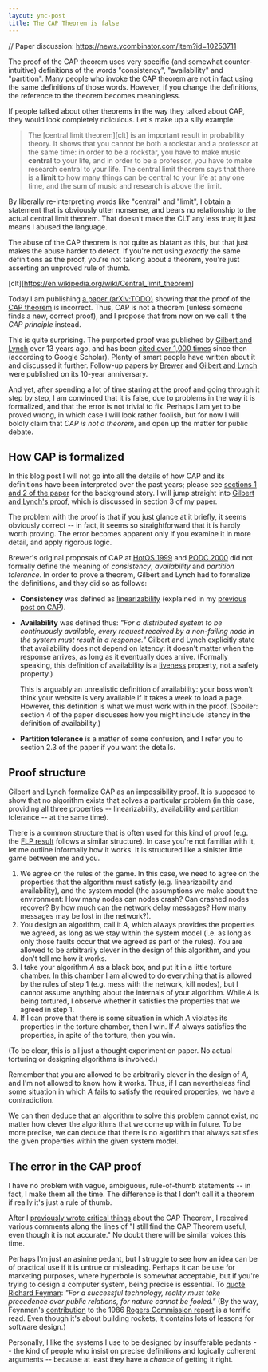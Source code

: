 ```yaml
---
layout: ync-post
title: The CAP Theorem is false
---
```


// Paper discussion: https://news.ycombinator.com/item?id=10253711

The proof of the CAP theorem uses very specific (and somewhat counter-intuitive) definitions of the
words "consistency", "availability" and "partition". Many people who invoke the CAP theorem are not
in fact using the same definitions of those words. However, if you change the definitions, the
reference to the theorem becomes meaningless.

If people talked about other theorems in the way they talked about CAP, they would look completely
ridiculous. Let's make up a silly example:

> The [central limit theorem][clt] is an important result in probability theory. It shows that you
> cannot be both a rockstar and a professor at the same time: in order to be a rockstar, you have to
> make music **central** to your life, and in order to be a professor, you have to make research
> central to your life. The central limit theorem says that there is a **limit** to how many things
> can be central to your life at any one time, and the sum of music and research is above the limit.

By liberally re-interpreting words like "central" and "limit", I obtain a statement that is
obviously utter nonsense, and bears no relationship to the actual central limit theorem. That
doesn't make the CLT any less true; it just means I abused the language.

The abuse of the CAP theorem is not quite as blatant as this, but that just makes the abuse harder
to detect. If you're not using *exactly* the same definitions as the proof, you're not talking about
a theorem, you're just asserting an unproved rule of thumb.

[clt][https://en.wikipedia.org/wiki/Central_limit_theorem]


Today I am publishing [a paper (arXiv:TODO)][paper] showing that the proof of the [CAP
theorem][wikipedia] is incorrect. Thus, CAP is not a theorem (unless someone finds a new, correct
proof), and I propose that from now on we call it the *CAP principle* instead.

This is quite surprising. The purported proof was published by [Gilbert and Lynch][gilbert-proof]
over 13 years ago, and has been [cited over 1,000 times][citations] since then (according to Google
Scholar). Plenty of smart people have written about it and discussed it further. Follow-up papers
by [Brewer][brewer2012] and [Gilbert and Lynch][gilbert2012] were published on its 10-year
anniversary.

And yet, after spending a lot of time staring at the proof and going through it step by step, I am
convinced that it is false, due to problems in the way it is formalized, and that the error is not
trivial to fix. Perhaps I am yet to be proved wrong, in which case I will look rather foolish, but
for now I will boldly claim that *CAP is not a theorem*, and open up the matter for public debate.


How CAP is formalized
---------------------

In this blog post I will not go into all the details of how CAP and its definitions have been
interpreted over the past years; please see [sections 1 and 2 of the paper][paper] for the
background story. I will jump straight into [Gilbert and Lynch's proof][gilbert-proof], which is
discussed in section 3 of my paper.

The problem with the proof is that if you just glance at it briefly, it seems obviously correct --
in fact, it seems so straightforward that it is hardly worth proving. The error becomes apparent
only if you examine it in more detail, and apply rigorous logic.

Brewer's original proposals of CAP at [HotOS 1999][brewer-hotos] and [PODC 2000][brewer-podc] did
not formally define the meaning of *consistency*, *availability* and *partition tolerance*. In order
to prove a theorem, Gilbert and Lynch had to formalize the definitions, and they did so as follows:

* **Consistency** was defined as [linearizability][] (explained in my [previous post on
  CAP][stop-cp-ap]).

* **Availability** was defined thus: *"For a distributed system to be continuously available, every
  request received by a non-failing node in the system must result in a response."* Gilbert and
  Lynch explicitly state that availability does not depend on latency: it doesn't matter when the
  response arrives, as long as it eventually does arrive. (Formally speaking, this definition of
  availability is a [liveness][] property, not a safety property.)

  This is arguably an unrealistic definition of availability: your boss won't think your website is
  very available if it takes a week to load a page. However, this definition is what we must work
  with in the proof. (Spoiler: section 4 of the paper discusses how you might include latency in the
  definition of availability.)

* **Partition tolerance** is a matter of some confusion, and I refer you to section 2.3 of the paper
  if you want the details.


Proof structure
---------------

Gilbert and Lynch formalize CAP as an impossibility proof. It is supposed to show that no algorithm
exists that solves a particular problem (in this case, providing all three properties --
linearizability, availability and partition tolerance -- at the same time).

There is a common structure that is often used for this kind of proof (e.g. the [FLP result][flp]
follows a similar structure). In case you're not familiar with it, let me outline informally how it
works. It is structured like a sinister little game between me and you.

1. We agree on the rules of the game. In this case, we need to agree on the properties that the
   algorithm must satisfy (e.g. linearizability and availability), and the system model (the
   assumptions we make about the environment: How many nodes can nodes crash? Can crashed nodes
   recover? By how much can the network delay messages? How many messages may be lost in the
   network?).
2. You design an algorithm, call it *A*, which always provides the properties we agreed, as long as
   we stay within the system model (i.e. as long as only those faults occur that we agreed as part
   of the rules). You are allowed to be arbitrarily clever in the design of this algorithm, and you
   don't tell me how it works.
3. I take your algorithm *A* as a black box, and put it in a little torture chamber. In this chamber
   I am allowed to do everything that is allowed by the rules of step 1 (e.g. mess with the network,
   kill nodes), but I cannot assume anything about the internals of your algorithm. While *A* is
   being tortured, I observe whether it satisfies the properties that we agreed in step 1.
4. If I can prove that there is some situation in which *A* violates its properties in the torture
   chamber, then I win. If *A* always satisfies the properties, in spite of the torture, then you
   win.

(To be clear, this is all just a thought experiment on paper. No actual torturing or designing
algorithms is involved.)

Remember that you are allowed to be arbitrarily clever in the design of *A*, and I'm not allowed to
know how it works. Thus, if I can nevertheless find some situation in which *A* fails to satisfy the
required properties, we have a contradiction.

We can then deduce that an algorithm to solve this problem cannot exist, no matter how clever the
algorithms that we come up with in future. To be more precise, we can deduce that there is no
algorithm that always satisfies the given properties within the given system model.


The error in the CAP proof
--------------------------



I have no problem with vague, ambiguous, rule-of-thumb statements -- in fact, I make them all the
time. The difference is that I don't call it a theorem if really it's just a rule of thumb.


After I [previously wrote critical things][stop-cp-ap] about the CAP Theorem, I received various
comments along the lines of "I still find the CAP Theorem useful, even though it is not accurate."
No doubt there will be similar voices this time.

Perhaps I'm just an asinine pedant, but I struggle to see how an idea can be of practical use if it
is untrue or misleading. Perhaps it can be use for marketing purposes, where hyperbole is somewhat
acceptable, but if you're trying to design a computer system, being precise is essential. To [quote
Richard Feyman][feynman]: *"For a successful technology, reality must take precedence over public
relations, for nature cannot be fooled."* (By the way, Feynman's [contribution][feynman] to the 1986
[Rogers Commission report][rogers] is a terrific read. Even though it's about building rockets, it
contains lots of lessons for software design.)

Personally, I like the systems I use to be designed by insufferable pedants -- the kind of people
who insist on precise definitions and logically coherent arguments -- because at least they have
a *chance* of getting it right.

[paper]: http://arxiv.org/TODO
[wikipedia]: https://en.wikipedia.org/wiki/CAP_theorem
[brewer-hotos]: https://cs.uwaterloo.ca/~brecht/servers/readings-new2/harvest-yield.pdf
[brewer-podc]: http://www.cs.berkeley.edu/~brewer/cs262b-2004/PODC-keynote.pdf
[gilbert-proof]: http://webpages.cs.luc.edu/~pld/353/gilbert_lynch_brewer_proof.pdf
[gilbert2012]: http://groups.csail.mit.edu/tds/papers/Gilbert/Brewer2.pdf
[brewer2012]: http://cs609.cs.ua.edu/CAP12.pdf
[citations]: https://scholar.google.com/scholar?cites=17914402714677808535&as_sdt=2005&sciodt=0,5&hl=en
[linearizability]: http://www.bailis.org/blog/linearizability-versus-serializability/
[stop-cp-ap]: /2015/05/11/please-stop-calling-databases-cp-or-ap.html
[liveness]: https://www.cs.cornell.edu/fbs/publications/DefLiveness.pdf
[flp]: http://macs.citadel.edu/rudolphg/csci604/ImpossibilityofConsensus.pdf

[feynman]: http://science.ksc.nasa.gov/shuttle/missions/51-l/docs/rogers-commission/Appendix-F.txt
[rogers]: http://history.nasa.gov/rogersrep/genindex.htm
